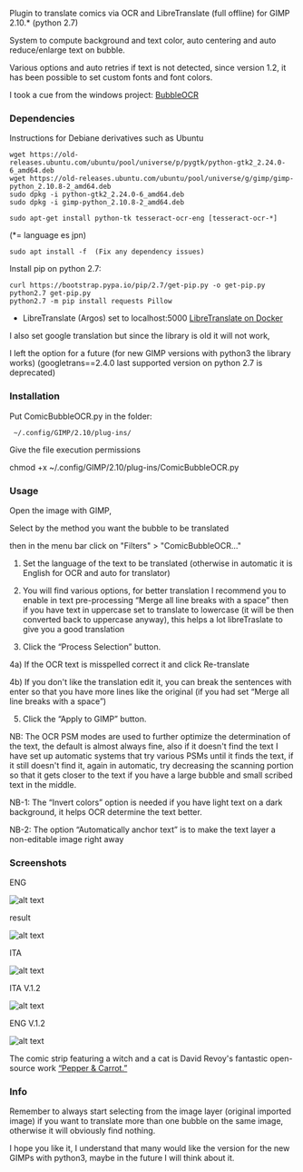 Plugin to translate comics via OCR and LibreTranslate (full offline) for GIMP 2.10.* (python 2.7)

System to compute background and text color, auto centering and auto reduce/enlarge text on bubble.

Various options and auto retries if text is not detected, since version 1.2, it has been possible to set custom fonts and font colors.

I took a cue from the windows project: [BubbleOCR](https://github.com/snakeotakon/BubbleOCR)


### Dependencies

Instructions for Debiane derivatives such as Ubuntu

```
wget https://old-releases.ubuntu.com/ubuntu/pool/universe/p/pygtk/python-gtk2_2.24.0-6_amd64.deb
wget https://old-releases.ubuntu.com/ubuntu/pool/universe/g/gimp/gimp-python_2.10.8-2_amd64.deb
sudo dpkg -i python-gtk2_2.24.0-6_amd64.deb
sudo dpkg -i gimp-python_2.10.8-2_amd64.deb
```
```
sudo apt-get install python-tk tesseract-ocr-eng [tesseract-ocr-*] 
```
(*= language es jpn)
```
sudo apt install -f  (Fix any dependency issues)
```
Install pip on python 2.7:
```
curl https://bootstrap.pypa.io/pip/2.7/get-pip.py -o get-pip.py
python2.7 get-pip.py
python2.7 -m pip install requests Pillow 
```
- LibreTranslate (Argos) set to localhost:5000 [LibreTranslate on Docker](https://hub.docker.com/r/libretranslate/libretranslate)

I also set google translation but since the library is old it will not work,

I left the option for a future (for new GIMP versions with python3 the library works)
(googletrans==2.4.0 last supported version on python 2.7 is deprecated)

### Installation

Put ComicBubbleOCR.py in the folder:
```
 ~/.config/GIMP/2.10/plug-ins/
 ```
Give the file execution permissions

chmod +x ~/.config/GIMP/2.10/plug-ins/ComicBubbleOCR.py

### Usage

Open the image with GIMP,

Select by the method you want the bubble to be translated

then in the menu bar click on "Filters" > "ComicBubbleOCR..."

1) Set the language of the text to be translated (otherwise in automatic it is English for OCR and auto for translator)

2) You will find various options, for better translation I recommend you to enable in text pre-processing “Merge all line breaks with a space” then if you have text in uppercase set to translate to lowercase (it will be then converted back to uppercase anyway), this helps a lot libreTraslate to give you a good translation

3) Click the “Process Selection” button.

4a) If the OCR text is misspelled correct it and click Re-translate

4b) If you don't like the translation edit it, you can break the sentences with enter so that you have more lines like the original (if you had set “Merge all line breaks with a space”)

5) Click the “Apply to GIMP” button.

NB: The OCR PSM modes are used to further optimize the determination of the text, the default is almost always fine, also if it doesn't find the text I have set up automatic systems that try various PSMs until it finds the text, if it still doesn't find it, again in automatic, try decreasing the scanning portion so that it gets closer to the text if you have a large bubble and small scribed text in the middle.

NB-1: The “Invert colors” option is needed if you have light text on a dark background, it helps OCR determine the text better.

NB-2: The option “Automatically anchor text” is to make the text layer a non-editable image right away

### Screenshots

ENG

![alt text](https://github.com/MoonDragon-MD/ComicBubbleOCR/blob/main/img/1.jpg?raw=true)

result

![alt text](https://github.com/MoonDragon-MD/ComicBubbleOCR/blob/main/img/2.jpg?raw=true)

ITA

![alt text](https://github.com/MoonDragon-MD/ComicBubbleOCR/blob/main/img/3.jpg?raw=true)

ITA V.1.2

![alt text](https://github.com/MoonDragon-MD/ComicBubbleOCR/blob/main/img/4.jpg?raw=true)

ENG V.1.2

![alt text](https://github.com/MoonDragon-MD/ComicBubbleOCR/blob/main/img/5.jpg?raw=true)

The comic strip featuring a witch and a cat is David Revoy's fantastic open-source work [“Pepper & Carrot.”](https://www.peppercarrot.com/)

### Info

Remember to always start selecting from the image layer (original imported image) if you want to translate more than one bubble on the same image, otherwise it will obviously find nothing.

I hope you like it, I understand that many would like the version for the new GIMPs with python3, maybe in the future I will think about it.
